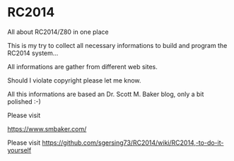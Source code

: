 # RC2014
All about RC2014/Z80 in one place

This is my try to collect all necessary informations to build and program the 
RC2014 system...
 
All informations are gather from different web sites. 

Should I violate copyright please let me know.

All this informations are based an Dr. Scott M. Baker blog, only a bit polished :-)

Please visit

https://www.smbaker.com/

Please visit https://github.com/sgersing73/RC2014/wiki/RC2014,-to-do-it-yourself
